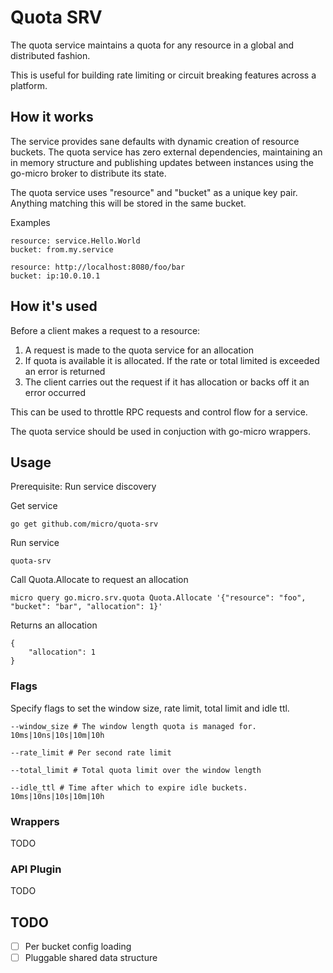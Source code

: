 # Quota SRV

The quota service maintains a quota for any resource in a global and distributed fashion.

This is useful for building rate limiting or circuit breaking features across a platform.

## How it works

The service provides sane defaults with dynamic creation of resource buckets. The quota service 
has zero external dependencies, maintaining an in memory structure and publishing updates 
between instances using the go-micro broker to distribute its state.

The quota service uses "resource" and "bucket" as a unique key pair. Anything matching this will be stored in the same bucket.

Examples

```
resource: service.Hello.World
bucket: from.my.service
```

```
resource: http://localhost:8080/foo/bar
bucket: ip:10.0.10.1
```

## How it's used

Before a client makes a request to a resource:

1. A request is made to the quota service for an allocation
2. If quota is available it is allocated. If the rate or total limited is exceeded an error is returned
3. The client carries out the request if it has allocation or backs off it an error occurred

This can be used to throttle RPC requests and control flow for a service.

The quota service should be used in conjuction with go-micro wrappers.

## Usage

Prerequisite: Run service discovery

Get service 

```
go get github.com/micro/quota-srv
```

Run service

```
quota-srv
```

Call Quota.Allocate to request an allocation

```
micro query go.micro.srv.quota Quota.Allocate '{"resource": "foo", "bucket": "bar", "allocation": 1}'
```

Returns an allocation

```
{
	"allocation": 1
}
```

### Flags

Specify flags to set the window size, rate limit, total limit and idle ttl.

```
--window_size # The window length quota is managed for. 10ms|10ns|10s|10m|10h
```

```
--rate_limit # Per second rate limit
```

```
--total_limit # Total quota limit over the window length
```

```
--idle_ttl # Time after which to expire idle buckets. 10ms|10ns|10s|10m|10h
```

### Wrappers

TODO

### API Plugin

TODO

## TODO

- [ ] Per bucket config loading
- [ ] Pluggable shared data structure
